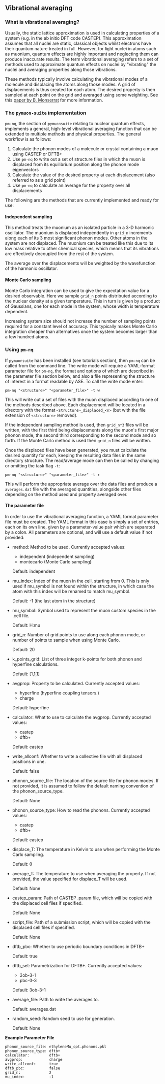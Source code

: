 ## Vibrational averaging

### What is vibrational averaging?

 Usually, the static lattice approximation is used in calculating properties of a system (e.g. in the ab initio DFT code CASTEP). This approximation assumes that all nuclei are static, classical objects whilst electrons have their quantum nature treated in full. However, for light nuclei in atoms such as muonium, quantum effects are highly important and neglecting them can produce inaccurate results. The term vibrational averaging refers to a set of methods used to approximate quantum effects on nuclei by "vibrating" the nuclei and averaging properties along those vibrations.

These methods typically involve calculating the vibrational modes of a molecule and displacing the atoms along those modes. A grid of displacements is thus created for each atom. The desired property is then sampled at each point on the grid and averaged using some weighting. See this [paper by B. Monserrat](https://journals.aps.org/prb/abstract/10.1103/PhysRevB.93.014302) for more information.

### The `pymuon-suite` implementation

`pm-nq`, the section of `pymuonsuite` relating to nuclear quantum effects, implements a general, high-level vibrational averaging function that can be extended to multiple methods and physical properties. The general workflow is as follows:

1. Calculate the phonon modes of a molecule or crystal containing a muon using CASTEP or DFTB+
2. Use `pm-nq` to write out a set of structure files in which the muon is displaced from its equilibrium position along the phonon mode eigenvectors
3. Calculate the value of the desired property at each displacement (also referred to as a grid point)
4. Use `pm-nq` to calculate an average for the property over all displacements

The following are the methods that are currently implemented and ready for use:

#### Independent sampling

This method treats the muonium as an isolated particle in a 3-D harmonic oscillator. The muonium is displaced independently in `grid_n` increments along each of its 3 most significant phonon modes. Other atoms in the system are not displaced. The muonium can be treated like this due to its low mass relative to other chemical species, which means that its vibrations are effectively decoupled from the rest of the system.

The average over the displacements will be weighted by the wavefunction of the harmonic oscillator.

#### Monte Carlo sampling

Monte Carlo integration can be used to give the expectation value for a desired observable. Here we sample `grid_n` points distributed according to the nuclear density at a given temperature. This in turn is given by a product of Gaussians, one for each mode in the system, whose width is temperature dependent. 

Increasing system size should not increase the number of sampling points required for a constant level of accuracy. This typically makes Monte Carlo integration cheaper than alternatives once the system becomes larger than a few hundred atoms.

### Using `pm-nq`

If `pymuonsuite` has been installed (see tutorials section), then `pm-nq` can be called from the command line. The write mode will require a YAML-format parameter file for `pm-nq`, the format and options of which are described in the parameter file section below, and also a file representing the structure of interest in a format readable by ASE. To call the write mode enter:

```
pm-nq "<structure>" "<parameter_file>" -t w
```

This will write out a set of files with the muon displaced according to one of the methods described above. Each displacement will be located in a directory with the format `<structure>_displaced_<n>` (but with the file extension of `<structure>` removed). 

If the independent sampling method is used, then `grid_n*3` files will be written, with the first third being displacements along the muon's first major phonon mode, the second third corresponding to the second mode and so forth. If the Monte Carlo method is used then `grid_n` files will be written.

Once the displaced files have been generated, you must calculate the desired quantity for each, keeping the resulting data files in the same directory structure. The read/average mode can then be called by changing or omitting the task flag `-t`:

```
pm-nq "<structure>" "<parameter_file>" -t r
```

This will perform the appropriate average over the data files and produce a `averages.dat` file with the averaged quantities, alongside other files depending on the method used and property averaged over.

#### The parameter file

In order to use the vibrational averaging function, a YAML format parameter file must be created. The YAML format in this case is simply a set of entries, each on its own line, given by a parameter-value pair which are separated by a colon. All parameters are optional, and will use a default value if not provided:

* method: Method to be used. Currently accepted values:
	* independent (independent sampling)
	* montecarlo (Monte Carlo sampling)

  Default: independent

* mu_index: Index of the muon in the cell, starting from 0. This is only used if mu_symbol is not found within the structure, in which case the atom with this index will be renamed to match mu_symbol.

  Default: -1 (the last atom in the structure)

* mu_symbol: Symbol used to represent the muon custom species in the .cell file.

  Default: H:mu

* grid_n: Number of grid points to use along each phonon mode, or number of points to sample when using Monte Carlo.

  Default: 20

* k_points_grid: List of three integer k-points for both phonon and hyperfine calculations.

  Default: [1,1,1]

* avgprop: Property to be calculated. Currently accepted values: 
	* hyperfine (hyperfine coupling tensors.)
	* charge

  Default: hyperfine

* calculator: What to use to calculate the avgprop. Currently accepted values: 
	* castep
	* dftb+

  Default: castep

* write_allconf: Whether to write a collective file with all displaced positions in one.

  Default: false

* phonon_source_file: The location of the source file for phonon modes. If not provided, it is assumed to follow the default naming convention of the phonon_source_type.

  Default: None

* phonon_source_type: How to read the phonons. Currently accepted values: 
	* castep
	* dftb+

  Default: castep

* displace_T: The temperature in Kelvin to use when performing the Monte Carlo sampling.

  Default: 0

* average_T: The temperature to use when averaging the property. If not provided, the value specified for displace_T will be used.

  Default: None

* castep_param: Path of CASTEP .param file, which will be copied with the displaced cell files if specified. 

  Default: None

* script_file: Path of a submission script, which will be copied with the displaced cell files if specified. 

  Default: None

* dftb_pbc: Whether to use periodic boundary conditions in DFTB+

  Default: true

* dftb_set: Parametrization for DFTB+. Currently accepted values: 
	* 3ob-3-1
	* pbc-0-3

  Default: 3ob-3-1

* average_file: Path to write the averages to.

  Default: averages.dat

* random_seed: Random seed to use for generation.

  Default: None

**Example Parameter File**

```
phonon_source_file: ethyleneMu_opt.phonons.pkl
phonon_source_type: dftb+
calculator:         dftb+
avgprop:            charge
write_allconf:      true
dftb_pbc:           false
grid_n:             2
mu_index:           -1
```
